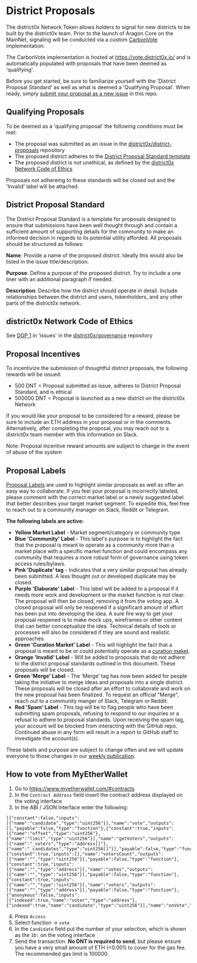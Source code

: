 # District Proposals
The district0x Network Token allows holders to signal for new districts to be built by the district0x team. Prior to the launch of Aragon Core on the MainNet, signaling will be conducted via a custom [CarbonVote](http://carbonvote.com/) implementation. 

The CarbonVote implementation is hosted at https://vote.district0x.io/ and is automatically populated with proposals that have been deemed as 'qualifying'. 

Before you get started, be sure to familiarize yourself with the 'District Proposal Standard' as well as what is deemed a 'Qualifying Proposal'. When ready, simply [submit your proposal as a new issue](https://github.com/district0x/district-proposals/issues/new) in this repo.

## Qualifying Proposals
To be deemed as a 'qualifying proposal' the following conditions must be met:
* The proposal was submitted as an issue in the [district0x/district-proposals](https://github.com/district0x/district-proposals) repository
* The proposed district adheres to the [District Proposal Standard template](#district-proposal-standard)
* The proposed district is not unethical, as defined by the [district0x Network Code of Ethics](#district0x-network-code-of-ethics)

Proposals not adhereing to these standards will be closed out and the 'Invalid' label will be attached. 

## District Proposal Standard
The District Proposal Standard is a template for proposals designed to ensure that submissions have been well thought through and contain a sufficient amount of supporting details for the community to make an informed decision in regards to its potential utility afforded. All proposals should be structured as follows:

**Name**: Provide a name of the proposed district. Ideally this would also be listed in the issue title/description.

**Purpose**: Define a purpose of the proposed district. Try to include a one liner with an additional paragraph if needed.

**Description**: Describe how the district should operate in detail. Include relationships between the district and users, tokenholders, and any other parts of the district0x network.

## district0x Network Code of Ethics
See [DGP 1](https://github.com/district0x/governance/issues/1) in 'issues' in the [district0x/governance](https://github.com/district0x/governance/) repository

## Proposal Incentives
To incentivize the submission of thoughtful district proposals, the following rewards will be issued:
* 500   DNT = Proposal submitted as issue, adheres to District Proposal Standard, and is ethical
* 500000 DNT = Proposal is launched as a new district on the district0x Network

If you would like your proposal to be considered for a reward, please be sure to include an ETH address in your proposal or in the comments. Alternatively, after completing the proposal, you may reach out to a district0x team member with this information on Slack.

Note: Proposal incentive reward amounts are subject to change in the event of abuse of the system

## Proposal Labels
[Proposal Labels](https://github.com/district0x/district-proposals/labels) are used to highlight similar proposals as well as offer an easy way to collaborate. If you feel your proposal is incorrectly labeled, please comment with the correct market label or a newly suggested label that better describes your target market segment. To expedite this, feel free to reach out to a community manager on Slack, Reddit or Telegram.

**The following labels are active:**
* **Yellow Market Label** - Market segment/category or community type
* **Blue 'Community' Label** - This label's purpose is to highlight the fact that the proposal is meant to operate as a community more than a market place with a specific market function and could encompass any community that requires a more robust form of governance using token access rules/bylaws. 
* **Pink 'Duplicate' tag** - Indicates that a very similar proposal has already been submitted. A less thought out or developed duplicate may be closed.
* **Purple 'Elaborate' Label** - This label will be added to a proposal if it needs more work and development or the market function is not clear. The proposal will then be closed, removing it from the voting app. A closed proposal will only be reopened if a significant amount of effort has been put into developing the idea. A sure fire way to get your proposal reopened is to make mock ups, wireframes or other content that can better conceptualize the idea. Technical details of tools or processes will also be considered if they are sound and realistic approaches.
* **Green 'Curation Market' Label** - This will highlight the fact that a proposal is meant to be or could potentially operate as a [curation maket](https://medium.com/@simondlr/introducing-curation-markets-trade-popularity-of-memes-information-with-code-70bf6fed9881).
* **Orange 'Invalid' Label** - Will be added to proposals that do not adhere to the district proposal standards outlined in this document. These proposals will be closed.
* **Green 'Merge' Label** - The ‘Merge’ tag has now been added for people taking the initiative to merge ideas and proposals into a single district. These proposals will be closed after an effort to collaborate and work on the new proposal has been finalized. To request an official "Merge", reach out to a community manger of Slack, Telegram or Reddit.
* **Red 'Spam' Label** - This tag will be to flag people who have been submitting spam proposals, refusing to respond to our inquiries or a refusal to adhere to proposal standards. Upon receiving the spam tag, your account will be blocked from interacting with the GitHub repo. Continued abuse in any form will result in a report to GitHub staff to investigate the account(s).

These labels and purpose are subject to change often and we will update everyone to those changes in our [weekly publication](https://blog.district0x.io/).

## How to vote from MyEtherWallet
1. Go to https://www.myetherwallet.com/#contracts
2. In the `Contract Address` field insert the contract address displayed on the voting interface
3. In the ABI / JSON Interface enter the following:
```
[{"constant":false,"inputs":[{"name":"candidate","type":"uint256"}],"name":"vote","outputs":[],"payable":false,"type":"function"},{"constant":true,"inputs":[{"name":"offset","type":"uint256"},{"name":"limit","type":"uint256"}],"name":"getVoters","outputs":[{"name":"_voters","type":"address[]"},{"name":"_candidates","type":"uint256[]"}],"payable":false,"type":"function"},{"constant":true,"inputs":[],"name":"votersCount","outputs":[{"name":"","type":"uint256"}],"payable":false,"type":"function"},{"constant":true,"inputs":[{"name":"","type":"address"}],"name":"votes","outputs":[{"name":"","type":"uint256"}],"payable":false,"type":"function"},{"constant":true,"inputs":[{"name":"","type":"uint256"}],"name":"voters","outputs":[{"name":"","type":"address"}],"payable":false,"type":"function"},{"anonymous":false,"inputs":[{"indexed":true,"name":"voter","type":"address"},{"indexed":true,"name":"candidate","type":"uint256"}],"name":"onVote","type":"event"}]
```
4. Press `Access`
5. Select function -> `vote`
6. In the `Candidate` field put the number of your selection, which is shown as the `ID:` on the voting interface
7. Send the transaction. **No DNT is required to send**, but please ensure you have a very small amount of ETH (<0.001) to cover for the gas fee. The recommended gas limit is 100000.
